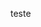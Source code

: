 teste

<!---
MabeFogolin/MabeFogolin is a ✨ special ✨ repository because its `README.md` (this file) appears on your GitHub profile.
You can click the Preview link to take a look at your changes.
--->
